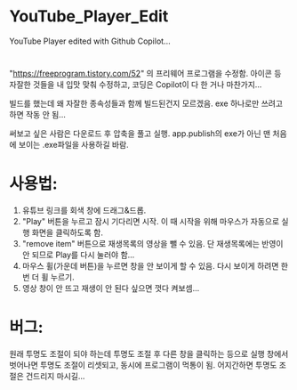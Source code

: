 # YouTube_Player_Edit
YouTube Player edited with Github Copilot...
#
"https://freeprogram.tistory.com/52" 의 프리웨어 프로그램을 수정함. 
아이콘 등 자잘한 것들을 내 입맛 맞춰 수정하고, 코딩은 Copilot이 다 한 거나 마찬가지...

빌드를 했는데 왜 자잘한 종속성들과 함께 빌드된건지 모르겠음. exe 하나로만 쓰려고 하면 작동 안 됨...

써보고 싶은 사람은 다운로드 후 압축을 풀고 실행.
app.publish의 exe가 아닌 맨 처음에 보이는 .exe파일을 사용하길 바람.

# 사용법: 
1. 유튜브 링크를 회색 창에 드래그&드롭.
2. "Play" 버튼을 누르고 잠시 기다리면 시작. 이 때 시작을 위해 마우스가 자동으로 실행 화면을 클릭하도록 함.
3. "remove item" 버튼으로 재생목록의 영상을 뺄 수 있음. 단 재생목록에는 반영이 안 되므로 Play를 다시 눌러야 함...
4. 마우스 휠(가운데 버튼)을 누르면 창을 안 보이게 할 수 있음. 다시 보이게 하려면 한 번 더 휠 누르기.
5. 영상 창이 안 뜨고 재생이 안 된다 싶으면 껏다 켜보셈...

# 버그: 
원래 투명도 조절이 되야 하는데 투명도 조절 후 다른 창을 클릭하는 등으로 실행 창에서 벗어나면 투명도 조절이 리셋되고, 동시에 프로그램이 먹통이 됨. 어지간하면 투명도 조절은 건드리지 마시길...
